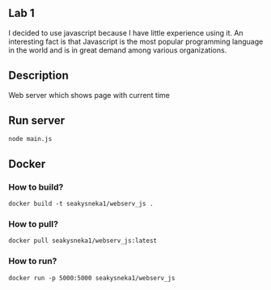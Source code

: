 ## Lab 1

I decided to use javascript because I have little experience using it. An interesting fact is that Javascript is the most popular programming language in the world and is in great demand among various organizations.

## Description
Web server which shows page with current time

## Run server 
```
node main.js
```

## Docker
### How to build?
```
docker build -t seakysneka1/webserv_js .
```
### How to pull?
```
docker pull seakysneka1/webserv_js:latest
```
### How to run?
```
docker run -p 5000:5000 seakysneka1/webserv_js
```
